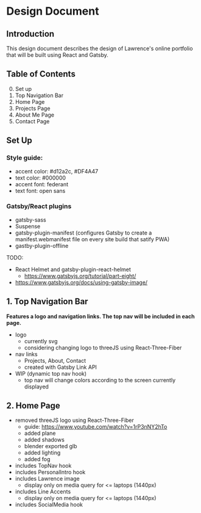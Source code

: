 # Design Document

## Introduction
This design document describes the design of Lawrence's online portfolio that will be built using React and Gatsby. 

## Table of Contents
0. Set up
1. Top Navigation Bar
2. Home Page
3. Projects Page
4. About Me Page
5. Contact Page

## Set Up
### Style guide: 
- accent color: #d12a2c, #DF4A47
- text color: #000000
- accent font: federant
- text font: open sans

### Gatsby/React plugins
- gatsby-sass
- Suspense
- gatsby-plugin-manifest (configures Gatsby to create a manifest.webmanifest file on every site build that satify PWA)
- gastby-plugin-offline

TODO: 

- React Helmet and gatsby-plugin-react-helmet
    - https://www.gatsbyjs.org/tutorial/part-eight/ 
- https://www.gatsbyjs.org/docs/using-gatsby-image/


## 1. Top Navigation Bar
__Features a logo and navigation links. The top nav will be included in each page.__
* logo
    - currently svg
    - considering changing logo to threeJS using React-Three-Fiber
* nav links
    - Projects, About, Contact
    - created with Gatsby Link API
* WIP (dynamic top nav hook)
    - top nav will change colors according to the screen currently displayed

## 2. Home Page
* removed threeJS logo using React-Three-Fiber
    - guide: https://www.youtube.com/watch?v=1rP3nNY2hTo 
    - added plane
    - added shadows
    - blender exported glb
    - added lighting
    - added fog
* includes TopNav hook
* includes PersonalIntro hook
* includes Lawrence image
    - display only on media query for <= laptops (1440px)
* includes Line Accents
    - display only on media query for <= laptops (1440px)
* includes SocialMedia hook



